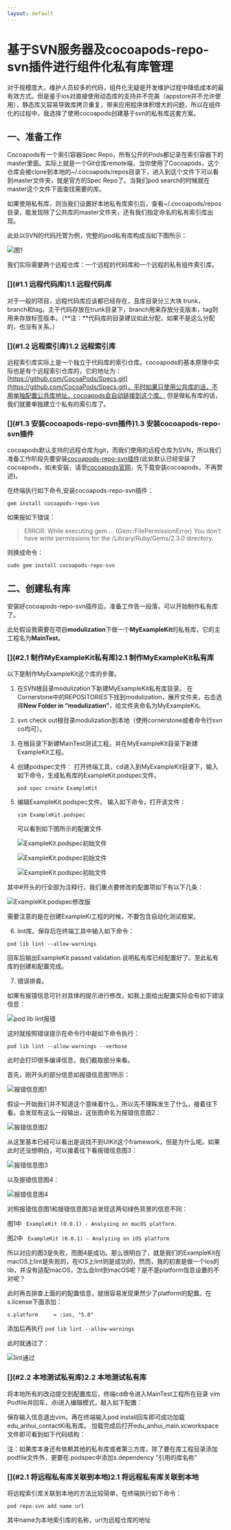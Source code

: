 ```yaml
---
layout: default
---
```


# [](#基于SVN服务器及cocoapods-repo-svn插件进行组件化私有库管理)基于SVN服务器及cocoapods-repo-svn插件进行组件化私有库管理

对于规模庞大，维护人员较多的代码，组件化无疑是开发维护过程中降低成本的最有效方式。但是鉴于ios对直接使用动态库的支持并不完美（appstore并不允许使用），静态库又容易导致库拷贝重复，带来应用程序体积增大的问题，所以在组件化的过程中，我选择了使用cocoapods创建基于svn的私有库这套方案。

## [](#一、准备工作)一、准备工作

Cocoapods有一个索引容器Spec Repo，所有公开的Pods都记录在索引容器下的master里面。实际上就是一个Git仓库remote端，当你使用了Cocoapods，这个仓库会被clone到本地的~/.cocoapods/repos目录下，进入到这个文件下可以看到master文件夹，就是官方的Spec Repo了。当我们pod search的时候就在master这个文件下面查找需要的库。

如果使用私有库，则当我们设置好本地私有库索引后，查看~/.cocoapods/repos目录，能发现除了公共库的master文件夹，还有我们指定命名的私有索引库出现。

此处以SVN的代码托管为例，完整的pod私有库构成当如下图所示：

![图1](https://pingju020.github.io/assets/images/svn_pods_private/modules@2x.png  "图1")

我们实际需要两个远程仓库：一个远程的代码库和一个远程的私有组件索引库。

### [](#1.1 远程代码库)1.1 远程代码库

对于一般的项目，远程代码库应该都已经存在，且库目录分三大块 trunk，branch和tag。主干代码存放在trunk目录下，branch用来存放分支版本，tag则用来存放标签版本。（**注：**代码库的目录建议如此分配，如果不是这么分配的，也没有关系。）

### [](#1.2 远程索引库)1.2 远程索引库

远程索引库实际上是一个独立于代码库的索引仓库。cocoapods的基本原理中实际也是有个远程索引仓库的，它的地址为：[https://github.com/CocoaPods/Specs.git](https://github.com/CocoaPods/Specs.git)，平时如果只使用公共库的话，不用单独配置公共库地址，cocoapods会自动链接到这个库。
但是做私有库的话，我们就要单独建立个私有的索引库了。

### [](#1.3 安装cocoapods-repo-svn插件)1.3 安装cocoapods-repo-svn插件

cocoapods默认支持的远程仓库为git，而我们使用的远程仓库为SVN，所以我们准备工作阶段先要安装[cocoapods-repo-svn插件](https://github.com/dustywusty/cocoapods-repo-svn)(此处默认已经安装了cocoapods，如未安装，请至[cocoapods官网](https://cocoapods.org/app)，先下载安装cocoapods，不再赘述)。

在终端执行如下命令,安装cocoapods-repo-svn插件：

``gem install cocoapods-repo-svn ``

如果报如下错误：

>ERROR:  While executing gem ... (Gem::FilePermissionError)
    You don't have write permissions for the /Library/Ruby/Gems/2.3.0 directory.
 
 则换成命令：
 
 ``sudo gem install cocoapods-repo-svn ``
 
 
## [](#二、创建私有库)二、创建私有库

安装好cocoapods-repo-svn插件后，准备工作告一段落，可以开始制作私有库了。

此处假设我需要在项目**modulization**下做一个**MyExampleKit**的私有库，它的主工程名为**MainTest**。 
### [](#2.1 制作MyExampleKit私有库)2.1 制作MyExampleKit私有库以下是制作MyExampleKit这个库的步骤。
1. 在SVN根目录modulization下新建MyExampleKit私有库目录。
   在Cornerstone中的REPOSITORIES下找到modulization，展开文件夹，右击选择**New Folder in “modulization”**，给文件夹命名为MyExampleKit。
    
2. svn check out根目录modulization到本地（使用cornerstone或者命令行svn co均可）。
3. 在根目录下新建MainTest测试工程，并在MyExampleKit目录下新建ExampleKit工程。4. 创建podspec文件：
   打开终端工具，cd进入到MyExampleKit目录下，输入如下命令，生成私有库的ExampleKit.podspec文件。
   
   ``pod spec create ExampleKit``
   
5. 编辑ExampleKit.podspec文件。   输入如下命令，打开该文件：

   ``vim ExampleKit.podspec``
   
   可以看到如下图所示的配置文件
   
   ![ExampleKit.podspec初始文件](https://pingju020.github.io/assets/images/svn_pods_private/exampleKit_podspec_1@2x.png  "ExampleKit.podspec初始文件")
   
   ![ExampleKit.podspec初始文件](https://pingju020.github.io/assets/images/svn_pods_private/exampleKit_podspec_2@2x.png  "ExampleKit.podspec初始文件")
   
   ![ExampleKit.podspec初始文件](https://pingju020.github.io/assets/images/svn_pods_private/exampleKit_podspec_3@2x.png  "ExampleKit.podspec初始文件")
   
 
  其中#开头的行全部为注释行，我们重点要修改的配置项如下有以下几条：
  
  ![ExampleKit.podspec修改版](https://pingju020.github.io/assets/images/svn_pods_private/exampleKit_podspec@2x.png  "ExampleKit.podspec修改版")  需要注意的是在创建ExampleKi工程的时候，不要包含自动化测试框架。
 6. lint库。保存后在终端工具中输入如下命令：
 
 ``pod lib lint --allow-warnings``
 
  回车后输出ExampleKit passed validation.说明私有库已经配置好了。至此私有库的创建和配置完成。
  
7. 错误排查。
  
  如果有报错信息可针对具体的提示进行修改，如我上面给出配置实际会有如下错误信息：
  
   ![pod lib lint报错](https://pingju020.github.io/assets/images/svn_pods_private/pod_lib_lint_error@2x.png  "pod lib lint报错")
   
  这时就按照错误提示在命令行中敲如下命令执行：
  
  ``pod lib lint --allow-warnings --verbose``
  
  此时会打印很多编译信息，我们截取部分来看。
  
  首先，刚开头的部分信息如报错信息图1所示：
  
  ![报错信息图1](https://pingju020.github.io/assets/images/svn_pods_private/pod_lib_lint_error_1@2x.png  "报错信息图1")
  
  假设一开始我们并不知道这个意味着什么，所以先不理睬发生了什么，接着往下看。会发现有这么一段输出，这张图命名为报错信息图2：
  
  ![报错信息图2](https://pingju020.github.io/assets/images/svn_pods_private/pod_lib_lint_error_1_end@2x.png  "报错信息图2")
  
  从这里基本已经可以看出是说找不到UIKit这个framework，但是为什么呢。如果此时还没想明白，可以接着往下看报错信息图3：
  
  ![报错信息图3](https://pingju020.github.io/assets/images/svn_pods_private/pod_lib_lint_error_2@2x.png  "报错信息图3")
  
  以及报错信息图4：
  
  ![报错信息图4](https://pingju020.github.io/assets/images/svn_pods_private/pod_lib_lint_error_2_end@2x.png  "报错信息图4")
  
  对照报错信息图1和报错信息图3会发现这两句绿色背景的信息不同：
  
  图1中 `` ExampleKit (0.0.1) - Analyzing on macOS platform.``
  
  图2中 `` ExampleKit (0.0.1) - Analyzing on iOS platform``
  
  所以对应的图3是失败，而图4是成功。那么很明白了，就是我们的ExampleKit在macOS上lint是失败的，在iOS上lint则是成功的。然而，我的初衷是做一个ios的lib，并没有适配macOS，怎么会lint到macOS呢？是不是platform信息设置的不对呢？
  
  此时再去排查上面的的配置信息，就很容易发现果然少了platform的配置。在s.license下面添加：
  
  ``s.platform     = :ios, "5.0"``
  
  添加后再执行 ``pod lib lint --allow-warnings``
  
  此时就通过了：
  
  ![lint通过](https://pingju020.github.io/assets/images/svn_pods_private/pod_lib_lint@2x.png  "lint通过")
  
### [](#2.2 本地测试私有库)2.2 本地测试私有库

  
  将本地所有的改动提交到配置库后，终端cd命令进入MainTest工程所在目录vim Podfile并回车，点i进入编辑模式，敲入如下配置：保存输入信息退出vim。再在终端输入pod install回车即可成功加载edu_anhui_contactKi私有库。加载完成后打开edu_anhui_main.xcworkspace文件即可看到如下代码结构： 注：如果库本身还有依赖其他的私有库或者第三方库，除了要在库工程目录添加podfile文件外，更要在.podspec中添加s.dependency "引用的库名称"



### [](#2.1 将远程私有库关联到本地)2.1 将远程私有库关联到本地

将远程索引库关联到本地的方法比较简单，在终端执行如下命令：

``pod repo-svn add name url ``

其中name为本地索引库的名称，url为远程仓库的地址

